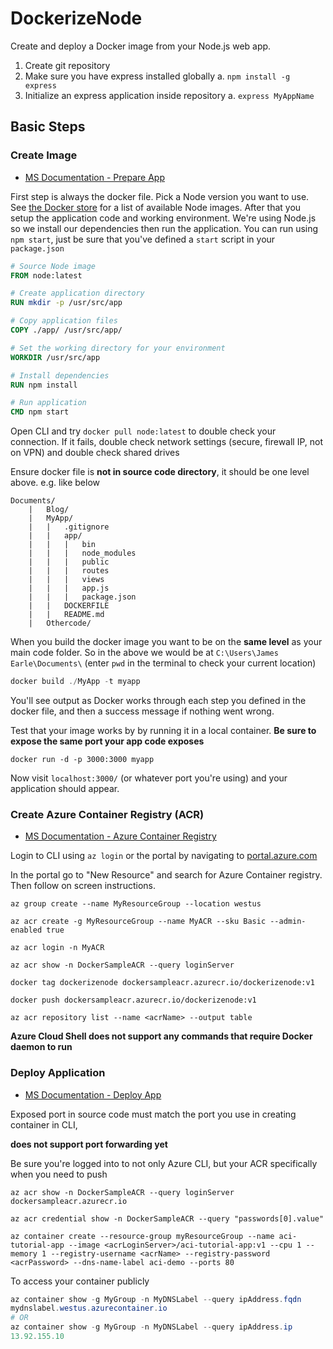 # DockerizeNode
Create and deploy a Docker image from your Node.js web app.

1. Create git repository
2. Make sure you have express installed globally
    a. `npm install -g express`
3. Initialize an express application inside repository
    a. `express MyAppName`

## Basic Steps ##
### Create Image ###
- [MS Documentation - Prepare App](https://docs.microsoft.com/en-us/azure/container-instances/container-instances-tutorial-prepare-app)

First step is always the docker file. Pick a Node version you want to use. See [the Docker store](https://store.docker.com/images/node) for a list of available Node images. After that you setup the application code and working environment. We're using Node.js so we install our dependencies then run the application. You can run using `npm start`, just be sure that you've defined a `start` script in your `package.json`

```dockerfile
# Source Node image
FROM node:latest

# Create application directory
RUN mkdir -p /usr/src/app

# Copy application files
COPY ./app/ /usr/src/app/

# Set the working directory for your environment
WORKDIR /usr/src/app

# Install dependencies
RUN npm install

# Run application
CMD npm start
```

Open CLI and try `docker pull node:latest` to double check your connection. If it fails, double check network settings (secure, firewall IP, not on VPN) and double check shared drives

Ensure docker file is **not in source code directory**, it should be one level above. e.g. like below

```
Documents/
    |   Blog/
    |   MyApp/
    |   |   .gitignore
    |   |   app/
    |   |   |   bin
    |   |   |   node_modules
    |   |   |   public
    |   |   |   routes
    |   |   |   views
    |   |   |   app.js
    |   |   |   package.json
    |   |   DOCKERFILE
    |   |   README.md
    |   Othercode/

```

When you build the docker image you want to be on the **same level** as your main code folder. So in the above we would be at `C:\Users\James Earle\Documents\` (enter `pwd` in the terminal to check your current location)

```powershell
docker build ./MyApp -t myapp
```

You'll see output as Docker works through each step you defined in the docker file, and then a success message if nothing went wrong.

Test that your image works by by running it in a local container. **Be sure to expose the same port your app code exposes**

```
docker run -d -p 3000:3000 myapp
```

Now visit `localhost:3000/` (or whatever port you're using) and your application should appear.

### Create Azure Container Registry (ACR) ###
 - [MS Documentation - Azure Container Registry](https://docs.microsoft.com/en-us/azure/container-instances/container-instances-tutorial-prepare-acr)

Login to CLI using `az login` or the portal by navigating to [portal.azure.com](portal.azure.com)

In the portal go to "New Resource" and search for Azure Container registry. Then follow on screen instructions.

```
az group create --name MyResourceGroup --location westus

az acr create -g MyResourceGroup --name MyACR --sku Basic --admin-enabled true

az acr login -n MyACR

az acr show -n DockerSampleACR --query loginServer

docker tag dockerizenode dockersampleacr.azurecr.io/dockerizenode:v1

docker push dockersampleacr.azurecr.io/dockerizenode:v1

az acr repository list --name <acrName> --output table
```

**Azure Cloud Shell does not support any commands that require Docker daemon to run**



### Deploy Application
 - [MS Documentation - Deploy App](https://docs.microsoft.com/en-us/azure/container-instances/container-instances-tutorial-deploy-app)

Exposed port in source code must match the port you use in creating container in CLI,

**does not support port forwarding yet** 

Be sure you're logged into to not only Azure CLI, but your ACR specifically when you need to push

```
az acr show -n DockerSampleACR --query loginServer
dockersampleacr.azurecr.io

az acr credential show -n DockerSampleACR --query "passwords[0].value"

az container create --resource-group myResourceGroup --name aci-tutorial-app --image <acrLoginServer>/aci-tutorial-app:v1 --cpu 1 --memory 1 --registry-username <acrName> --registry-password <acrPassword> --dns-name-label aci-demo --ports 80
```

To access your container publicly

```powershell
az container show -g MyGroup -n MyDNSLabel --query ipAddress.fqdn
mydnslabel.westus.azurecontainer.io
# OR
az container show -g MyGroup -n MyDNSLabel --query ipAddress.ip
13.92.155.10
```


